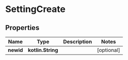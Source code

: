 
# SettingCreate

## Properties
Name | Type | Description | Notes
------------ | ------------- | ------------- | -------------
**newid** | **kotlin.String** |  |  [optional]



